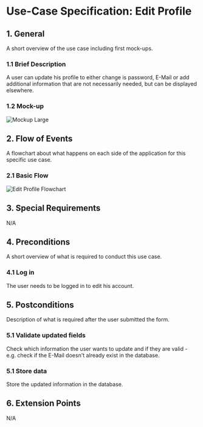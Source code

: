 # Use-Case Specification: Edit Profile

## 1. General

A short overview of the use case including first mock-ups.

### 1.1 Brief Description

A user can update his profile to either change is password, E-Mail or add additional information that are not necessarily needed, but can be displayed elsewhere.

### 1.2 Mock-up

![Mockup Large](https://github.com/phoenixfeder/fc-com/raw/master/UseCases/EditProfile/EditProfileMockupLarge.JPG)

## 2. Flow of Events

A flowchart about what happens on each side of the application for this specific use case.

### 2.1 Basic Flow

![Edit Profile Flowchart](https://github.com/phoenixfeder/fc-com/raw/master/UseCases/EditProfile/EditProfileFlowchart.png)

## 3. Special Requirements

N/A

## 4. Preconditions

A short overview of what is required to conduct this use case.

### 4.1 Log in

The user needs to be logged in to edit his account.

## 5. Postconditions

Description of what is required after the user submitted the form.

### 5.1 Validate updated fields

Check which information the user wants to update and if they are valid - e.g. check if the
E-Mail doesn't already exist in the database.

### 5.1 Store data

Store the updated information in the database.

## 6. Extension Points

N/A